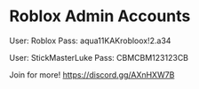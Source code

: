 # Roblox Admin Accounts

User: Roblox
Pass: aqua11KAKrobloox!2.a34

User: StickMasterLuke
Pass: CBMCBM123123CB

Join for more! https://discord.gg/AXnHXW7B
